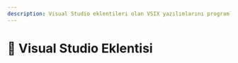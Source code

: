 ```yaml
---
description: Visual Studio eklentileri olan VSIX yazılımlarını programlama
---
```


# 🧩 Visual Studio Eklentisi

